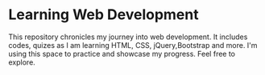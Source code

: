 # Learning Web Development
This repository chronicles my journey into web development. It includes codes, quizes as I am learning HTML, CSS, jQuery,Bootstrap and more. I'm using this space to practice and showcase my progress. Feel free to explore.

